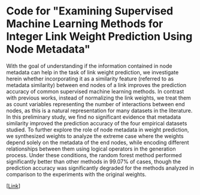 # Code for "Examining Supervised Machine Learning Methods for Integer Link Weight Prediction Using Node Metadata"

With the goal of understanding if the information contained in node metadata can help in the task of link weight prediction, we investigate herein whether incorporating it as a similarity feature (referred to as metadata similarity) between end nodes of a link improves the prediction accuracy of common supervised machine learning methods. In contrast with previous works, instead of normalizing the link weights, we treat them as count variables representing the number of interactions between end nodes, as this is a natural representation for many datasets in the literature. In this preliminary study, we find no significant evidence that metadata similarity improved the prediction accuracy of the four empirical datasets studied. To further explore the role of node metadata in weight prediction, we synthesized weights to analyze the extreme case where the weights depend solely on the metadata of the end nodes, while encoding different relationships between them using logical operators in the generation process. Under these conditions, the random forest method performed significantly better than other methods in 99.07% of cases, though the prediction accuracy was significantly degraded for the methods analyzed in comparison to the experiments with the original weights. 

[[Link](https://www.mdpi.com/1099-4300/24/6/842)]
